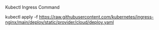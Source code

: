 Kubectl Ingress Command

kubectl apply -f https://raw.githubusercontent.com/kubernetes/ingress-nginx/main/deploy/static/provider/cloud/deploy.yaml
